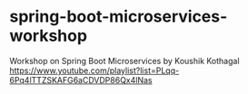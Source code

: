 # spring-boot-microservices-workshop
Workshop on Spring Boot Microservices by Koushik Kothagal
https://www.youtube.com/playlist?list=PLqq-6Pq4lTTZSKAFG6aCDVDP86Qx4lNas
